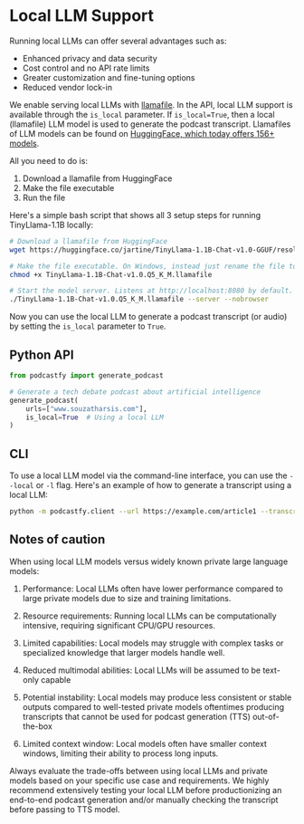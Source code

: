 # Local LLM Support

Running local LLMs can offer several advantages such as:
- Enhanced privacy and data security
- Cost control and no API rate limits
- Greater customization and fine-tuning options
- Reduced vendor lock-in

We enable serving local LLMs with [llamafile](https://github.com/Mozilla-Ocho/llamafile). In the API, local LLM support is available through the `is_local` parameter. If `is_local=True`, then a local (llamafile) LLM model is used to generate the podcast transcript. Llamafiles of LLM models can be found on [HuggingFace, which today offers 156+ models](https://huggingface.co/models?library=llamafile).

All you need to do is:

1. Download a llamafile from HuggingFace
2. Make the file executable
3. Run the file

Here's a simple bash script that shows all 3 setup steps for running TinyLlama-1.1B locally:

```bash
# Download a llamafile from HuggingFace
wget https://huggingface.co/jartine/TinyLlama-1.1B-Chat-v1.0-GGUF/resolve/main/TinyLlama-1.1B-Chat-v1.0.Q5_K_M.llamafile

# Make the file executable. On Windows, instead just rename the file to end in ".exe".
chmod +x TinyLlama-1.1B-Chat-v1.0.Q5_K_M.llamafile

# Start the model server. Listens at http://localhost:8080 by default.
./TinyLlama-1.1B-Chat-v1.0.Q5_K_M.llamafile --server --nobrowser
```

Now you can use the local LLM to generate a podcast transcript (or audio) by setting the `is_local` parameter to `True`.

## Python API

```python
from podcastfy import generate_podcast

# Generate a tech debate podcast about artificial intelligence
generate_podcast(
    urls=["www.souzatharsis.com"],
    is_local=True  # Using a local LLM
)
```

## CLI

To use a local LLM model via the command-line interface, you can use the `--local` or `-l` flag. Here's an example of how to generate a transcript using a local LLM:

```bash
python -m podcastfy.client --url https://example.com/article1 --transcript-only --local
```

## Notes of caution

When using local LLM models versus widely known private large language models:

1. Performance: Local LLMs often have lower performance compared to large private models due to size and training limitations.

2. Resource requirements: Running local LLMs can be computationally intensive, requiring significant CPU/GPU resources.

3. Limited capabilities: Local models may struggle with complex tasks or specialized knowledge that larger models handle well.

5. Reduced multimodal abilities: Local LLMs will be assumed to be text-only capable

6. Potential instability: Local models may produce less consistent or stable outputs compared to well-tested private models oftentimes producing transcripts that cannot be used for podcast generation (TTS) out-of-the-box

7. Limited context window: Local models often have smaller context windows, limiting their ability to process long inputs.

Always evaluate the trade-offs between using local LLMs and private models based on your specific use case and requirements. We highly recommend extensively testing your local LLM before productionizing an end-to-end podcast generation and/or manually checking the transcript before passing to TTS model.
